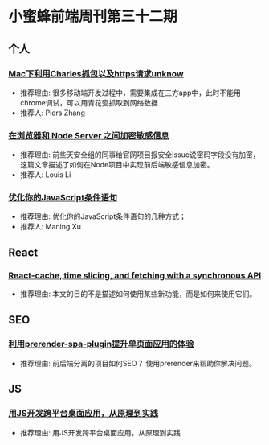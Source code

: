 # 小蜜蜂前端周刊第三十二期

## 个人

### [Mac下利用Charles抓包以及https请求unknow](https://www.jianshu.com/p/2d83dbc13057)

- 推荐理由: 很多移动端开发过程中，需要集成在三方app中，此时不能用chrome调试，可以用青花瓷抓取到网络数据
- 推荐人: Piers Zhang

### [在浏览器和 Node Server 之间加密敏感信息](https://lichangwei.github.io/2019/06/18/crypto-password-between-browser-and-node-server/)

- 推荐理由: 前些天安全组的同事给官网项目报安全Issue说密码字段没有加密，这篇文章描述了如何在Node项目中实现前后端敏感信息加密。
- 推荐人: Louis Li

### [优化你的JavaScript条件语句](https://www.jianshu.com/p/a1ec63a9603e)

- 推荐理由: 优化你的JavaScript条件语句的几种方式；
- 推荐人: Maning Xu

## React

### [React-cache, time slicing, and fetching with a synchronous API](https://medium.com/free-code-camp/react-cache-time-slicing-and-fetching-with-a-synchronous-api-2a57dc9c2e6d)

- 推荐理由: 本文的目的不是描述如何使用某些新功能，而是如何来使用它们。

## SEO
### [利用prerender-spa-plugin提升单页面应用的体验](https://juejin.im/post/5bc00c1cf265da0aeb71283b)

- 推荐理由: 前后端分离的项目如何SEO？ 使用prerender来帮助你解决问题。

## JS
### [用JS开发跨平台桌面应用，从原理到实践](https://mp.weixin.qq.com/s/rKR8ISIEjiy2tajZ-378-w)

- 推荐理由: 用JS开发跨平台桌面应用，从原理到实践
